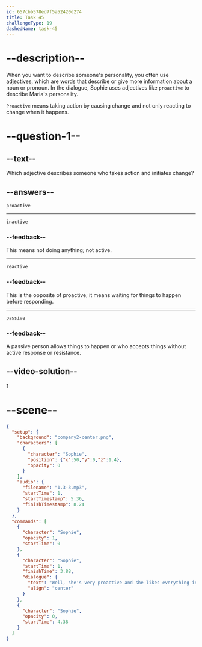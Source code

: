 ```yaml
---
id: 657cbb578ed7f5a52420d274
title: Task 45
challengeType: 19
dashedName: task-45
---
```


# --description--

When you want to describe someone's personality, you often use adjectives, which are words that describe or give more information about a noun or pronoun. In the dialogue, Sophie uses adjectives like `proactive` to describe Maria's personality.

`Proactive` means taking action by causing change and not only reacting to change when it happens.

# --question-1--

## --text--

Which adjective describes someone who takes action and initiates change?

## --answers--

`proactive`

---

`inactive`

### --feedback--

This means not doing anything; not active.

---

`reactive`

### --feedback--

This is the opposite of proactive; it means waiting for things to happen before responding.

---

`passive`

### --feedback--

A passive person allows things to happen or who accepts things without active response or resistance.

## --video-solution--

1

# --scene--

```json
{
  "setup": {
    "background": "company2-center.png",
    "characters": [
      {
        "character": "Sophie",
        "position": {"x":50,"y":0,"z":1.4},
        "opacity": 0
      }
    ],
    "audio": {
      "filename": "1.3-3.mp3",
      "startTime": 1,
      "startTimestamp": 5.36,
      "finishTimestamp": 8.24
    }
  },
  "commands": [
    {
      "character": "Sophie",
      "opacity": 1,
      "startTime": 0
    },
    {
      "character": "Sophie",
      "startTime": 1,
      "finishTime": 3.88,
      "dialogue": {
        "text": "Well, she's very proactive and she likes everything in order.",
        "align": "center"
      }
    },
    {
      "character": "Sophie",
      "opacity": 0,
      "startTime": 4.38
    }
  ]
}
```
